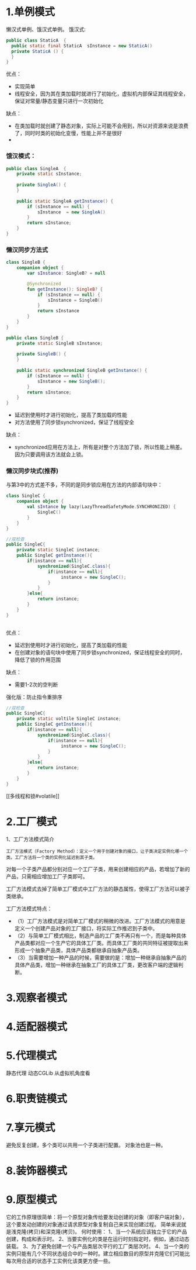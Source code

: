 # 1.单例模式 

懒汉式单例、饿汉式单例。 
饿汉式:
```java
public class StaticA  {
  public static final StaticA  sInstance = new StaticA()
  private StaticA () {
  }
}
```

优点：

- 实现简单
- 线程安全，因为其在类加载时就进行了初始化，虚拟机内部保证其线程安全，保证对常量/静态变量只进行一次初始化

缺点：

- 在类加载时就创建了静态对象，实际上可能不会用到，所以对资源来说是浪费了，同时时类的初始化变慢，性能上并不是很好
- 
### 饿汉模式：
```java
public class SingleA  {
    private static sInstance;
    
    private SingleA() {
    }
    
    public static SingleA getInstance() {
        if (sInstance == null) {
            sInstance  = new SingleA()
        }
        return sInstance;
    }
}
```
### 懒汉同步方法式
```kotlin
class SingleB {
    companion object {
        var sInstance: SingleB? = null

        @Synchronized
        fun getInstance(): SingleB? {
            if (sInstance == null) {
                sInstance = SingleB()
            }
            return sInstance
        }
    }
}
```
```java
public class SingleB {
    private static SingleB sInstance;
  
    private SingleB() {
    }
    
    public static synchronized SingleB getInstance() {
        if (sInstance == null) {
            sInstance = new SingleB();
        }
        return sInstance;
    }
}
```
- 延迟到使用时才进行初始化，提高了类加载的性能
- 对方法使用了同步锁synchronized，保证了线程安全

缺点：

- synchronized应用在方法上，所有是对整个方法加了锁，所以性能上稍差。因为只要调用该方法就会上锁。

### 懒汉同步块式(推荐)

与第3中的方式差不多，不同的是同步锁应用在方法的内部语句块中：
```kotlin
class SingleC {
    companion object {
        val sIntance by lazy(LazyThreadSafetyMode.SYNCHRONIZED) {
            SingleC()
        }
    }
}
```

```java
//双检查
public SingleC{
	private static SingleC instance;
	public SingleC getInstance(){
		if(instance == null){
			synchronized(SingleC.class){
				if(instance == null){
					 instance = new SingleC();
				}
			}
		}else{
			return instance;
		}
	}
}
	
```
  
  优点：

- 延迟到使用时才进行初始化，提高了类加载的性能
- 在创建对象的语句块中使用了同步锁synchronized，保证线程安全的同时，降低了锁的作用范围

缺点：

- 需要1-2次的空判断

强化版：防止指令重排序
```java
//双检查
public SingleC{
	private static voltile SingleC instance;
	public SingleC getInstance(){
		if(instance == null){
			synchronized(SingleC.class){
				if(instance == null){
					 instance = new SingleC();
				}
			}
		}else{
			return instance;
		}
	}
}
```
[[多线程和锁#volatile]]

# 2.工厂模式
1、工厂方法模式简介

    工厂方法模式（Factory Method）：定义一个用于创建对象的接口，让子类决定实例化哪一个类。工厂方法将一个类的实例化延迟到其子类。

对每一个子类产品都分别对应一个工厂子类，用来创建相应的产品，若增加了新的产品，只需相应增加工厂子类即可。

 工厂方法模式去掉了简单工厂模式中工厂方法的静态属性，使得工厂方法可以被子类继承。

 工厂方法模式特点：

-  （1）工厂方法模式是对简单工厂模式的稍微的改进。工厂方法模式的用意是定义一个创建产品对象的工厂接口，将实际工作推迟到子类中。
- （2）与简单工厂模式相比，制造产品的工厂类不再只有一个，而是每种具体产品类都对应一个生产它的具体工厂类。而具体工厂类的共同特征被提取出来形成一个抽象产品类，具体产品类都继承自抽象产品类。
- （3）当需要增加一种产品的时候，需要做的是：增加一种继承自抽象产品的具体产品类，增加一种继承在抽象工厂的具体工厂类，更改客户端的逻辑判断。

# 3.观察者模式

# 4.适配器模式

# 5.代理模式

静态代理
动态CGLib
从虚拟机角度看

# 6.职责链模式

# 7.享元模式
避免反复创建，多个类可以共用一个子类进行配置。
对象池也是一种。

# 8.装饰器模式
# 9.原型模式
它的工作原理很简单：将一个原型对象传给要发动创建的对象（即客户端对象），这个要发动创建的对象通过请求原型对象复制自己来实现创建过程。
简单来说就是浅克隆(拷贝)和深克隆(拷贝)。
何时使用： 
1、当一个系统应该独立于它的产品创建，构成和表示时。 
2、当要实例化的类是在运行时刻指定时，例如，通过动态装载。 
3、为了避免创建一个与产品类层次平行的工厂类层次时。 
4、当一个类的实例只能有几个不同状态组合中的一种时。建立相应数目的原型并克隆它们可能比每次用合适的状态手工实例化该类更方便一些。
